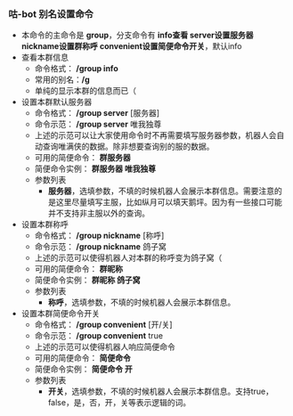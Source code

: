 ### 咕-bot 别名设置命令
- 本命令的主命令是 **group**，分支命令有 **info查看 server设置服务器 nickname设置群称呼 convenient设置简便命令开关**，默认info
- 查看本群信息
    - 命令格式： **/group info**
    - 常用的别名：**/g**
    - 单纯的显示本群的信息而已（
- 设置本群默认服务器
    - 命令格式： **/group server** [服务器]
    - 命令示范： **/group server** 唯我独尊
    - 上述的示范可以让大家使用命令时不再需要填写服务器参数，机器人会自动查询唯满侠的数据。除非想要查询别的服的数据。
    - 可用的简便命令： **群服务器**
    - 简便命令实例： **群服务器 唯我独尊**
    - 参数列表
        - **服务器**，选填参数，不填的时候机器人会展示本群信息。需要注意的是这里尽量填写主服，比如纵月可以填天鹅坪。因为有一些接口可能并不支持非主服以外的查询。
- 设置本群称呼
    - 命令格式： **/group nickname** [称呼]
    - 命令示范： **/group nickname** 鸽子窝
    - 上述的示范可以使得机器人对本群的称呼变为鸽子窝（
    - 可用的简便命令： **群昵称**
    - 简便命令实例： **群昵称 鸽子窝**
    - 参数列表
        - **称呼**，选填参数，不填的时候机器人会展示本群信息。
- 设置本群简便命令开关
    - 命令格式： **/group convenient** [开/关]
    - 命令示范： **/group convenient** true
    - 上述的示范可以使得机器人响应简便命令
    - 可用的简便命令： **简便命令**
    - 简便命令实例： **简便命令 开**
    - 参数列表
        - **开关**，选填参数，不填的时候机器人会展示本群信息。支持true，false，是，否，开，关等表示逻辑的词。